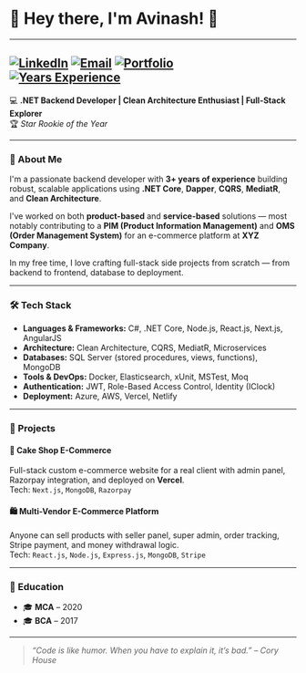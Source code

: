# 👋 Hey there, I'm Avinash! 🚀
---
[![LinkedIn](https://img.shields.io/badge/-Connect-blue?logo=linkedin)](https://www.linkedin.com/in/avinash-gupta380/)
[![Email](https://img.shields.io/badge/-Contact-red?logo=gmail)](mailto:avinashgupta380@gmail.com)
[![Portfolio](https://img.shields.io/badge/-Visit-green?logo=vercel)](your-portfolio)  
[![Years Experience](https://img.shields.io/badge/3%2B_Years-Experience-9cf)]()
---
💻 **.NET Backend Developer | Clean Architecture Enthusiast | Full-Stack Explorer**  
🏆 _Star Rookie of the Year_

---

### 🧠 About Me

I'm a passionate backend developer with **3+ years of experience** building robust, scalable applications using **.NET Core**, **Dapper**, **CQRS**, **MediatR**, and **Clean Architecture**.  

I've worked on both **product-based** and **service-based** solutions — most notably contributing to a **PIM (Product Information Management)** and **OMS (Order Management System)** for an e-commerce platform at **XYZ Company**.

In my free time, I love crafting full-stack side projects from scratch — from backend to frontend, database to deployment.

---

### 🛠 Tech Stack

- **Languages & Frameworks:** C#, .NET Core, Node.js, React.js, Next.js, AngularJS  
- **Architecture:** Clean Architecture, CQRS, MediatR, Microservices  
- **Databases:** SQL Server (stored procedures, views, functions), MongoDB  
- **Tools & DevOps:** Docker, Elasticsearch, xUnit, MSTest, Moq  
- **Authentication:** JWT, Role-Based Access Control, Identity (IClock)  
- **Deployment:** Azure, AWS, Vercel, Netlify  

---

### 🌟 Projects

#### 🍰 Cake Shop E-Commerce  
Full-stack custom e-commerce website for a real client with admin panel, Razorpay integration, and deployed on **Vercel**.  
Tech: `Next.js`, `MongoDB`, `Razorpay`

#### 🛍️ Multi-Vendor E-Commerce Platform  
Anyone can sell products with seller panel, super admin, order tracking, Stripe payment, and money withdrawal logic.  
Tech: `React.js`, `Node.js`, `Express.js`, `MongoDB`, `Stripe`

---

### 📜 Education
- 🎓 **MCA** – 2020 
- 🎓 **BCA** – 2017  
 

---

> _“Code is like humor. When you have to explain it, it’s bad.” – Cory House_

<!---
FreeGitProject/FreeGitProject is a ✨ special ✨ repository because its `README.md` (this file) appears on your GitHub profile.
You can click the Preview link to take a look at your changes.
--->

